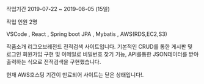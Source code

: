 작업기간	2019-07-22 ~ 2019-08-05 (15일)

작업 인원	2명

VSCode , React , Spring boot JPA , Mybatis , AWS(RDS,EC2,S3)

작품소개	리그오브레전드 전적검색 사이트입니다. 기본적인 CRUD를 통한 게시판 및 로그인 회원가입 구현 및 이메일로 비밀번호 찾기 기능,
API를통한 JSON데이터를 받아 출력하는 식으로 전적검색을 구현했습니다.

현재 AWS호스팅 기간이 만료되어 사이트는 닫은 상태입니다!.
